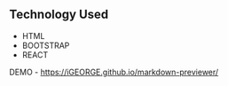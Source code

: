 ## Technology Used

- HTML
- BOOTSTRAP
- REACT

DEMO - https://iGEORGE.github.io/markdown-previewer/
